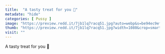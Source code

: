 ```yaml
---
title:  "A tasty treat for you 💓"
metadate: "hide"
categories: [ Pussy ]
image: "https://preview.redd.it/7jb1lq7racq51.jpg?auto=webp&s=be94ec9ef701a98e0a3324ac2ff1a144ad6d3485"
thumb: "https://preview.redd.it/7jb1lq7racq51.jpg?width=1080&crop=smart&auto=webp&s=5044ebe33716ec328b0e60af4a13d2ebdd191734"
visit: ""
---
```

A tasty treat for you 💓
